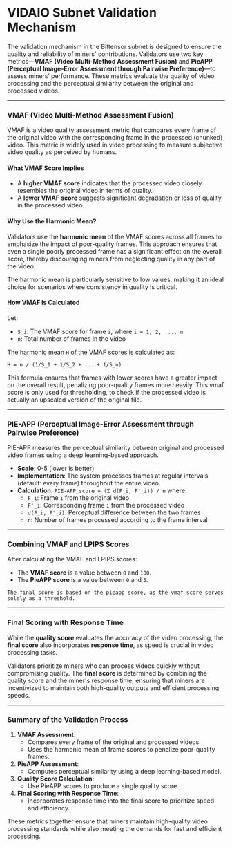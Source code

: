 # **VIDAIO Subnet Validation Mechanism**

The validation mechanism in the Bittensor subnet is designed to ensure the quality and reliability of miners' contributions. Validators use two key metrics—**VMAF (Video Multi-Method Assessment Fusion)** and **PieAPP (Perceptual Image-Error Assessment through Pairwise Preference)**—to assess miners’ performance. These metrics evaluate the quality of video processing and the perceptual similarity between the original and processed videos.

---

### **VMAF (Video Multi-Method Assessment Fusion)**

VMAF is a video quality assessment metric that compares every frame of the original video with the corresponding frame in the processed (chunked) video. This metric is widely used in video processing to measure subjective video quality as perceived by humans.

#### **What VMAF Score Implies**
- A **higher VMAF score** indicates that the processed video closely resembles the original video in terms of quality.
- A **lower VMAF score** suggests significant degradation or loss of quality in the processed video.

#### **Why Use the Harmonic Mean?**
Validators use the **harmonic mean** of the VMAF scores across all frames to emphasize the impact of poor-quality frames. This approach ensures that even a single poorly processed frame has a significant effect on the overall score, thereby discouraging miners from neglecting quality in any part of the video.

The harmonic mean is particularly sensitive to low values, making it an ideal choice for scenarios where consistency in quality is critical.

#### **How VMAF is Calculated**
Let:
- `S_i`: The VMAF score for frame `i`, where `i = 1, 2, ..., n`
- `n`: Total number of frames in the video

The harmonic mean `H` of the VMAF scores is calculated as:

```
H = n / (1/S_1 + 1/S_2 + ... + 1/S_n)
```

This formula ensures that frames with lower scores have a greater impact on the overall result, penalizing poor-quality frames more heavily.
This vmaf score is only used for thresholding, to check if the processed video is actually an upscaled version of the original file.

---

### PIE-APP (Perceptual Image-Error Assessment through Pairwise Preference)

PIE-APP measures the perceptual similarity between original and processed video frames using a deep learning-based approach.

- **Scale**: 0-5 (lower is better)
- **Implementation**: The system processes frames at regular intervals (default: every frame) throughout the entire video.
- **Calculation**: `PIE-APP_score = (Σ d(F_i, F'_i)) / n` where:
  - `F_i`: Frame `i` from the original video
  - `F'_i`: Corresponding frame `i` from the processed video
  - `d(F_i, F'_i)`: Perceptual difference between the two frames
  - `n`: Number of frames processed according to the frame interval

---

### **Combining VMAF and LPIPS Scores**

After calculating the VMAF and LPIPS scores:
- The **VMAF score** is a value between `0` and `100`.
- The **PieAPP score** is a value between `0` and `5`.

```
The final score is based on the pieapp score, as the vmaf score serves solely as a threshold.
```

---

### **Final Scoring with Response Time**

While the **quality score** evaluates the accuracy of the video processing, the **final score** also incorporates **response time**, as speed is crucial in video processing tasks.

Validators prioritize miners who can process videos quickly without compromising quality. The **final score** is determined by combining the quality score and the miner's response time, ensuring that miners are incentivized to maintain both high-quality outputs and efficient processing speeds.

---

### **Summary of the Validation Process**
1. **VMAF Assessment**:
   - Compares every frame of the original and processed videos.
   - Uses the harmonic mean of frame scores to penalize poor-quality frames.
2. **PieAPP Assessment**:
   - Computes perceptual similarity using a deep learning-based model.
3. **Quality Score Calculation**:
   - Use PieAPP scores to produce a single quality score.
4. **Final Scoring with Response Time**:
   - Incorporates response time into the final score to prioritize speed and efficiency.

These metrics together ensure that miners maintain high-quality video processing standards while also meeting the demands for fast and efficient processing.

